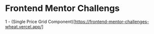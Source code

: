 # Frontend Mentor Challengs

1 - (Single Price Grid Component)[https://frontend-mentor-challenges-wheat.vercel.app/]
